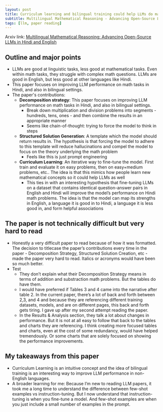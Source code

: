 ```yaml
---
layout: post
title: Curriculum learning and bilingual training could help LLMs do math in Hindi
subtitle: Multilingual Mathematical Reasoning - Advancing Open-Source LLMs in Hindi and English by Anand et. al.
tags: [llm, paper reading]
---
```


Arxiv link: [Multilingual Mathematical Reasoning: Advancing Open-Source LLMs in Hindi and English](https://arxiv.org/pdf/2412.18415)

## Outline and major points
* LLMs are good at linguistic tasks, less good at mathematical tasks. Even within math tasks, they struggle with complex math questions. LLMs are good in English, but less good at other languages like Hindi.
* This paper focuses on improving LLM performance on math tasks in Hindi, and also in bilingual settings.
* The paper's contributions:
    - **Decomposition strategy**: This paper focuses on improving LLM performance on math tasks in Hindi, and also in bilingual settings.
        - Break down multiplication and division problems into segments - hundreds, tens, ones - and then combine the results in an appropriate manner
        - Seems like chain-of-thought: trying to force the model to think in steps
    - **Structured Solution Generation**: A template which the model should return results in. The hypothesis is that forcing the model to adhere to this template will reduce hallucinations and compel the model to focus on the theory underlying the math problem
        - Feels like this is just prompt engineering
    - **Curriculum Learning**: An iterative way to fine-tune the model. First train and evaluate it on easy problems, then on easy+medium problems, etc.. The idea is that this mimics how people learn new mathematical concepts so it could help LLMs as well
        - This ties in with an interesting hypothesis that fine-tuning LLMs on a dataset that contains identical question-answer pairs in English and Hindi will improve the model’s performance on Hindi math problems. The idea is that the model can map its strengths in English, a language it is good in to Hindi, a language it is less good in, and form helpful associations

## The paper is not technically difficult but very hard to read

* Honestly a very difficult paper to read because of how it was formatted. The decision to titlecase the paper’s contributions every time in the paper - Decomposition Strategy, Structured Solution Creation,  etc - made the paper very hard to read. Italics or acronyms would have been so much better.
* Test
    - They don’t explain what their Decomposition Strategy means in terms of addition and substraction math problems. But the tables do have them.
    - I would have preferred if Tables 3 and 4 came into the narrative after table 2. In the current paper, there’s a lot of back and forth between 2,3, and 4 and because they are referencing different training datasets, models, and are on different pages, this back and forth gets tiring. I gave up after my second attempt reading the paper.
    - In the Results & Analysis section, they talk a lot about changes in performance. But it is not at all easy to follow that back to the tables and charts they are referencing. I think creating more focused tables and charts, even at the cost of some redundancy, would have helped tremendously. Or some charts that are solely focused on showing the performance improvements.

## My takeaways from this paper

* Curriculum Learning is an intuitive concept and the idea of bilingual training is an interesting way to improve LLM performance in non-English languages.
* A broader learning for me: Because I’m new to reading LLM papers, it took me a long time to understand the difference between few-shot examples vs instruction-tuning. But I now understand that instruction-tuning is when you fine-tune a model. And few-shot examples are when you just include a small number of examples in the prompt.
